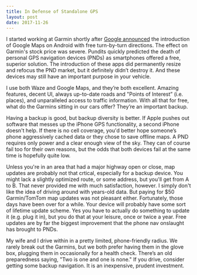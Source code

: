 ```yaml
---
title: In Defense of Standalone GPS
layout: post
date: 2017-11-26
---
```


I started working at Garmin shortly after [Google announced](http://googlemobile.blogspot.com/2009/10/announcing-google-maps-navigation-for.html) the introduction of Google Maps on Android with free turn-by-turn directions. The effect on Garmin's stock price was severe. Pundits quickly predicted the death of personal GPS navigation devices (PNDs) as smartphones offered a free, superior solution.  The introduction of these apps did permanently resize and refocus the PND market, but it definitely
didn’t destroy it. And these devices may still have an important purpose in your vehicle.

I use both Waze and Google Maps, and they’re both excellent. Amazing features, decent UI, always up-to-date roads and "Points of Interest” (i.e. places), and unparalleled access to traffic information. With all that for free, what do the Garmins sitting in our cars offer?  They’re an important backup.

Having a backup is good, but backup diversity is better. If Apple pushes out software that messes up the iPhone GPS functionality, a second iPhone doesn't help. If there is no cell coverage, you'd better hope someone’s phone aggressively cached data or they chose to save offline maps. A PND requires only power and a clear enough view of the sky. They can of course fail too for their own reasons, but the odds that both devices fail at the same time is hopefully quite low.

Unless you're in an area that had a major highway open or close, map updates are probably not that crtical, especially for a backup device. You might lack a slightly optimized route, or some address, but you'll get from A to B. That never provided me with much satisfaction, however. I simply don't like the idea of driving around with years-old data. But paying for $50 Garmin/TomTom map updates was not pleasant either. Fortunately, those days have been over for a while. Your device will probably have some sort of lifetime update scheme. Yes you have to actually do something to update it (e.g. plug it in), but you do that at your leisure, once or twice a year.  Free updates are by far the biggest improvement that the phone nav onslaught has brought to PNDs.

My wife and I drive within in a pretty limited, phone-friendly radius. We rarely break out the Garmins, but we both prefer having them in the glove box, plugging them in occasionally for a health check. There’s an old preparedness saying, "Two is one and one is none."  If you drive, consider getting some backup navigation. It is an inexpensive, prudent investment.
